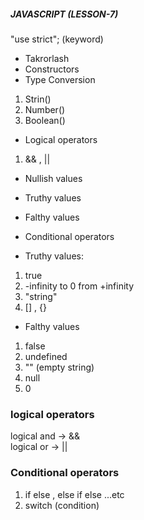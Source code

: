 ##### JAVASCRIPT (LESSON-7)

"use strict"; (keyword)

- Takrorlash
- Constructors 
- Type Conversion 
1. Strin()
2. Number()
3. Boolean()
- Logical operators 
1. && ,  || 
- Nullish values
- Truthy values
- Falthy values
- Conditional operators



- Truthy values: 

1. true
2. -infinity to 0 from +infinity
3. "string"
4. [] , {}


- Falthy values

1. false
2. undefined
3. "" (empty string)
4. null
5. 0

### logical operators

logical and -> && 
<br>
logical or  -> || 
 
### Conditional operators

1. if else  , else if else ...etc
2. switch (condition)


